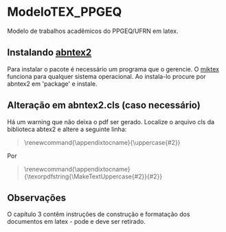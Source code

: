 # ModeloTEX_PPGEQ
Modelo de trabalhos acadêmicos do PPGEQ/UFRN em latex.

## Instalando [abntex2](https://github.com/abntex/abntex2)

Para instalar o pacote é necessário um programa que o gerencie. O [miktex](https://miktex.org/) funciona para qualquer sistema operacional. Ao instala-lo procure por abntex2 em 'package' e instale.

## Alteração em abntex2.cls (caso necessário)

Há um warning que não deixa o pdf ser gerado. Localize o arquivo cls da biblioteca abtex2 e altere a seguinte linha:  

>\renewcommand{\appendixtocname}{\uppercase{#2}}

Por

>\renewcommand{\appendixtocname}{\texorpdfstring{\MakeTextUppercase{#2}}{#2}}

## Observações

O capítulo 3 contêm instruções de construção e formatação dos documentos em latex - pode e deve ser retirado.
